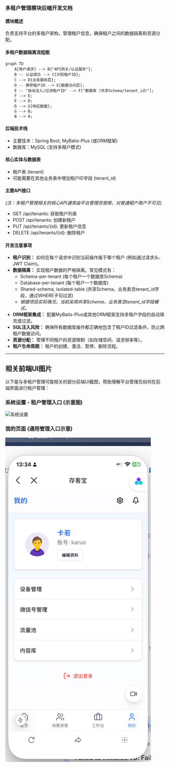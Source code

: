 ### 多租户管理模块后端开发文档

#### 模块概述

负责支持平台的多租户架构，管理租户信息，确保租户之间的数据隔离和资源分配。

#### 多租户数据隔离流程图

```mermaid
graph TD
    A[用户请求] --> B{"API网关/认证服务"};
    B -- 认证成功 --> C{识别租户ID};
    C --> D{业务服务层};
    D -- 携带租户ID --> E[数据访问层];
    E -- "自动注入/过滤租户ID" --> F["数据库 (共享Schema/tenant_id)"];
    F --> E;
    E --> D;
    D --> G[响应数据];
    G --> B;
    B --> A;
```

#### 后端技术栈

- 主要技术：Spring Boot, MyBatis-Plus (或ORM框架)
- 数据库：MySQL (支持多租户模式)

#### 核心实体与数据表

- 租户表 (tenant)
- 可能需要在其他业务表中增加租户ID字段 (tenant_id)

#### 主要API接口

*(注：多租户管理相关的核心API通常由平台管理员使用，对普通租户用户不可见)*

- GET /api/tenants: 获取租户列表
- POST /api/tenants: 创建新租户
- PUT /api/tenants/{id}: 更新租户信息
- DELETE /api/tenants/{id}: 删除租户

#### 开发注意事项

- **租户识别：** 如何在每个请求中识别当前操作属于哪个租户 (例如通过请求头、JWT Claim)。
- **数据隔离：** 实现租户数据的严格隔离。常见模式有：
    - Schema-per-tenant (每个租户一个数据库Schema)
    - Database-per-tenant (每个租户一个数据库)
    - Shared-schema, isolated-table (共享Schema，业务表含tenant_id字段，通过WHERE子句过滤)
    - *根据项目实际情况，当前采用共享Schema，业务表含tenant_id字段模式。*
- **ORM框架集成：** 配置MyBatis-Plus或其他ORM框架支持多租户字段的自动填充或过滤。
- **SQL注入风险：** 确保所有数据库操作都正确地包含了租户ID过滤条件，防止跨租户数据访问。
- **资源分配：** 管理不同租户的资源限制（如存储空间、请求频率等）。
- **租户生命周期：** 租户的创建、激活、暂停、删除流程。 

---

## 相关前端UI图片

以下是与多租户管理可能相关的部分前端UI截图，帮助理解平台管理员如何在前端界面进行租户管理：

### 系统设置 - 租户管理入口 (示意图)

![系统设置](4、前端/UI/系统设置.png)

### 我的页面 (通用管理入口示意)

![我的页面](4、前端/UI/我的.png) 